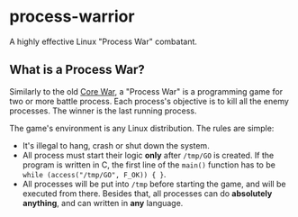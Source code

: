 process-warrior
===============

A highly effective Linux "Process War" combatant.

What is a Process War?
----------------------
Similarly to the old [Core War](http://en.wikipedia.org/wiki/Core_War), a "Process War" is a programming game for two or more battle process. Each process's objective is to kill all the enemy processes. The winner is the last running process.

The game's environment is any Linux distribution. The rules are simple:
* It's illegal to hang, crash or shut down the system.
* All process must start their logic **only** after `/tmp/GO` is created. If the program is written in C, the first line of the `main()` function has to be `while (access("/tmp/GO", F_OK)) { }`.
* All processes will be put into `/tmp` before starting the game, and will be executed from there.
Besides that, all processes can do **absolutely anything**, and can written in **any** language.
